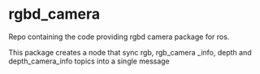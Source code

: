 # rgbd_camera
Repo containing the code providing rgbd camera package for ros.

This package creates a node that sync rgb, rgb_camera _info, depth and depth_camera_info topics into a single message
